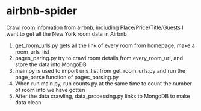 # airbnb-spider
Crawl room infomation from airbnb, including Place/Price/Title/Guests
I want to get all the New York room data in Airbnb

1. get_room_urls.py gets all the link of every room from homepage, make a room_urls_list
2. pages_paring.py try to crawl room details from every_room_url, and store the data into MongoDB
3. main.py is used to import urls_list from get_room_urls.py and run the page_parse function of pages_parsing.py
4. When run main.py, run counts.py at the same time to count the number of room info we have gotten
5. After the data crawling, data_processing.py links to MongoDB to make data clean.
